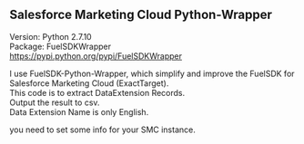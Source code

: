 ## Salesforce Marketing Cloud Python-Wrapper
Version: Python 2.7.10</br>
Package: FuelSDKWrapper<br>
https://pypi.python.org/pypi/FuelSDKWrapper
<!--```
$ pip install FuelSDKWrapper
```
-->
I use FuelSDK-Python-Wrapper, which simplify and improve the FuelSDK for Salesforce Marketing Cloud (ExactTarget).<br>
This code is to extract DataExtension Records.<br>
Output the result to csv.<br>
Data Extension Name is only English.

you need to set some info for your SMC instance.
